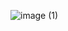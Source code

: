 ![image (1)](https://user-images.githubusercontent.com/101354249/164934602-b6dcb903-eeb6-4709-b49c-8234eb0fe35d.png)

